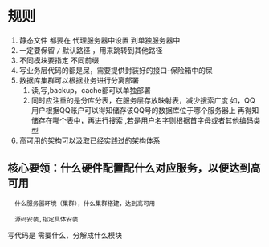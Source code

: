 规则
======

1. 静态文件 都要在 代理服务器中设置 到单独服务器中
2. 一定要保留 `/` 默认路径 ，用来跳转到其他路径
3. 不同模块要指定 不同前缀
4. 写业务层代码的都是屎，需要提供封装好的接口-保险箱中的屎
5. 数据库集群可以根据业务进行分离部署
   1. 读,写,backup，cache都可以单独部署
   2. 同时应注重的是分库分表，在服务层存放映射表，减少搜索广度
      如，QQ用户根据QQ账户可以得知储存该QQ号的数据库位于哪个服务器上
      再得知储存在哪个表中，再进行搜索 ,若是用户名字则根据首字母或者其他编码类型
6. 高可用的架构可以汲取已经实践过的架构体系

## 核心要领：什么硬件配置配什么对应服务，以便达到高可用
      什么服务器环境（集群），什么集群搭建，达到高可用

      源码安装,指定具体安装
写代码是 需要什么，分解成什么模块
